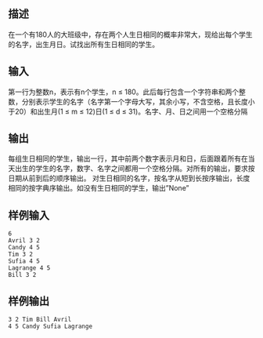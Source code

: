 ## 描述


在一个有180人的大班级中，存在两个人生日相同的概率非常大，现给出每个学生的名字，出生月日。试找出所有生日相同的学生。

## 输入


第一行为整数n，表示有n个学生，n ≤ 180。此后每行包含一个字符串和两个整数，分别表示学生的名字（名字第一个字母大写，其余小写，不含空格，且长度小于20）和出生月(1 ≤ m ≤ 12)日(1 ≤ d ≤ 31)。名字、月、日之间用一个空格分隔

## 输出


每组生日相同的学生，输出一行，其中前两个数字表示月和日，后面跟着所有在当天出生的学生的名字，数字、名字之间都用一个空格分隔。对所有的输出，要求按日期从前到后的顺序输出。 对生日相同的名字，按名字从短到长按序输出，长度相同的按字典序输出。如没有生日相同的学生，输出”None”

## 样例输入


```
6
Avril 3 2
Candy 4 5
Tim 3 2
Sufia 4 5
Lagrange 4 5
Bill 3 2
```


## 样例输出


```
3 2 Tim Bill Avril
4 5 Candy Sufia Lagrange
```


